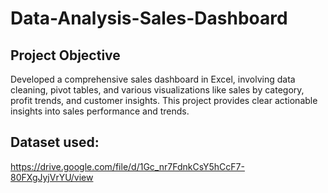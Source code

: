# Data-Analysis-Sales-Dashboard
## Project Objective
Developed a comprehensive sales dashboard in Excel, involving data cleaning, pivot tables, and various visualizations like sales by category, profit trends, and customer insights. This project provides clear actionable insights into sales performance and trends.
## Dataset used:
https://drive.google.com/file/d/1Gc_nr7FdnkCsY5hCcF7-80FXgJyjVrYU/view
